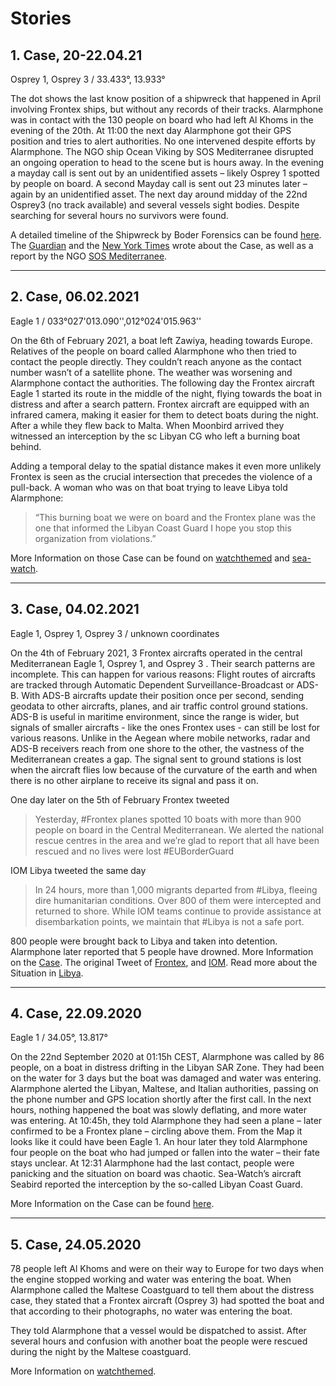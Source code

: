 # Stories

## 1. Case, 20-22.04.21

Osprey 1, Osprey 3 / 33.433°, 13.933°

The dot shows the last know position of a shipwreck that happened in April involving Frontex ships, but without any records of their tracks. Alarmphone was in contact with the 130 people on board who had left Al Khoms in the evening of the 20th. At 11:00 the next day Alarmphone got their GPS position and tries to alert authorities. No one intervened despite efforts by Alarmphone. The NGO ship Ocean Viking by SOS Mediterranee disrupted an ongoing operation to head to the scene but is hours away. In the evening a mayday call is sent out by an unidentified assets – likely
<a class="data-link" data="407637 + 2021-04-02 13:15">Osprey 1</a>
spotted by people on board. A second Mayday call is sent out 23 minutes later – again by an unidentified asset. The next day around midday of the 22nd Osprey3 (no track available) and several vessels sight bodies. Despite searching for several hours no survivors were found.

A detailed timeline of the Shipwreck by Boder Forensics can be found [here](https://alarmphone.org/wp-content/uploads/2021/07/20210716_AP182_BF-COE.pdf).
The [Guardian](https://www.theguardian.com/world/2021/apr/23/more-than-100-asylum-seekers-feared-dead-after-shipwreck-off-libya) and the [New York Times](https://www.nytimes.com/2021/04/23/world/europe/migrants-dead-mediterranean-libya.html) wrote about the Case, as well as a report by the NGO [SOS Mediterranee](https://sosmediterranee.com/left-in-the-dark-an-account-of-the-shipwreck-of-april-22nd-from-the-ocean-viking/).

---

## 2. Case, 06.02.2021

Eagle 1 / 033°027'013.090'',012°024'015.963''

On the 6th of February 2021, a boat left Zawiya, heading towards Europe. Relatives of the people on board called Alarmphone who then tried to contact the people directly. They couldn’t reach anyone as the contact number wasn’t of a satellite phone. The weather was worsening and Alarmphone contact the authorities. The following day the Frontex aircraft
<a class="data-link" data="43ed4b + 2021-02-06 04:29">Eagle 1</a>
started its route in the middle of the night, flying towards the boat in distress and after a search pattern. Frontex aircraft are equipped with an infrared camera, making it easier for them to detect boats during the night. After a while they flew back to Malta. When Moonbird arrived they witnessed an interception by the sc Libyan CG who left a burning boat behind.

Adding a temporal delay to the spatial distance makes it even more unlikely Frontex is seen as the crucial intersection that precedes the violence of a pull-back. A woman who was on that boat trying to leave Libya told Alarmphone:

> “This burning boat we were on board and the Frontex plane was the one that informed the Libyan Coast Guard I hope you stop this organization from violations.”

More Information on those Case can be found on [watchthemed](https://watchthemed.net/index.php/reports/view/1842) and [sea-watch](https://sea-watch.org/wp-content/uploads/2021/05/Frontex-Factsheet_Airborne_Sea-Watch_May-2021.pdf).

---

## 3. Case, 04.02.2021

Eagle 1, Osprey 1, Osprey 3 / unknown coordinates

On the 4th of February 2021, 3 Frontex aircrafts operated in the central Mediterranean
<a class="data-link" data="43ed4b + 2021-02-04 04:29">Eagle 1</a>,
<a class="data-link" data="40785b + 2021-02-04 04:29">Osprey 1</a>, and
<a class="data-link" data="406658 + 2021-02-04 04:29">Osprey 3</a> .
Their search patterns are incomplete. This can happen for various reasons: Flight routes of aircrafts are tracked through Automatic Dependent Surveillance-Broadcast or ADS-B. With ADS-B aircrafts update their position once per second, sending geodata to other aircrafts, planes, and air traffic control ground stations. ADS-B is useful in maritime environment, since the range is wider, but signals of smaller aircrafts - like the ones Frontex uses - can still be lost for various reasons. Unlike in the Aegean where mobile networks, radar and ADS-B receivers reach from one shore to the other, the vastness of the Mediterranean creates a gap. The signal sent to ground stations is lost when the aircraft flies low because of the curvature of the earth and when there is no other airplane to receive its signal and pass it on.

One day later on the 5th of February Frontex tweeted

> Yesterday, #Frontex planes spotted 10 boats with more than 900 people on board in the Central Mediterranean. We alerted the national rescue centres in the area and we’re glad to report that all have been rescued and no lives were lost #EUBorderGuard

IOM Libya tweeted the same day

> In 24 hours, more than 1,000 migrants departed from #Libya, fleeing dire humanitarian conditions. Over 800 of them were intercepted and returned to shore. While IOM teams continue to provide assistance at disembarkation points, we maintain that #Libya is not a safe port.

800 people were brought back to Libya and taken into detention. Alarmphone later reported that 5 people have drowned.
More Information on the [Case](https://www.infomigrants.net/en/post/30091/one-of-the-busiest-days-in-a-long-time-as-hundreds-flee-libya). The original Tweet of [Frontex](https://twitter.com/frontex/status/1357757497092812800?lang=en), and [IOM](https://mobile.twitter.com/iom_libya/status/1357596805219962881?lang=eu). Read more about the Situation in [Libya](https://www.amnesty.eu/wp-content/uploads/2020/09/Libya-report-Between-life-and-death.pdf).

---

## 4. Case, 22.09.2020

Eagle 1 / 34.05°, 13.817°

On the 22nd September 2020 at 01:15h CEST, Alarmphone was called by 86 people, on a boat in distress drifting in the Libyan SAR Zone. They had been on the water for 3 days but the boat was damaged and water was entering. Alarmphone alerted the Libyan, Maltese, and Italian authorities, passing on the phone number and GPS location shortly after the first call. In the next hours, nothing happened the boat was slowly deflating, and more water was entering. At 10:45h, they told Alarmphone they had seen a plane – later confirmed to be a Frontex plane – circling above them.
From the Map it looks like it could have been
<a class="data-link" data="43ed4b + 2020-09-22 02:11">Eagle 1</a>. An hour later they told Alarmphone four people on the boat who had jumped or fallen into the water – their fate stays unclear. At 12:31 Alarmphone had the last contact, people were panicking and the situation on board was chaotic. Sea-Watch’s aircraft Seabird reported the interception by the so-called Libyan Coast Guard.

More Information on the Case can be found [here](https://watchthemed.net/reports/view/1669).

---

## 5. Case, 24.05.2020

78 people left Al Khoms and were on their way to Europe for two days when the engine stopped working and water was entering the boat. When Alarmphone called the Maltese Coastguard to tell them about the distress case, they stated that a Frontex aircraft
<a class="data-link" data="40785b + 2020-05-24 04:27">(Osprey 3)</a> had spotted the boat and that according to their photographs, no water was entering the boat.

They told Alarmphone that a vessel would be dispatched to assist. After several hours and confusion with another boat the people were rescued during the night by the Maltese coastguard.

More Information on [watchthemed](https://watchthemed/reports/view/1548).
